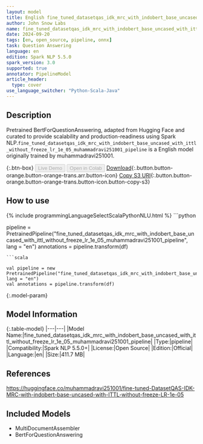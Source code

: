 ```yaml
---
layout: model
title: English fine_tuned_datasetqas_idk_mrc_with_indobert_base_uncased_with_ittl_without_freeze_lr_1e_05_muhammadravi251001_pipeline pipeline BertForQuestionAnswering from muhammadravi251001
author: John Snow Labs
name: fine_tuned_datasetqas_idk_mrc_with_indobert_base_uncased_with_ittl_without_freeze_lr_1e_05_muhammadravi251001_pipeline
date: 2024-09-20
tags: [en, open_source, pipeline, onnx]
task: Question Answering
language: en
edition: Spark NLP 5.5.0
spark_version: 3.0
supported: true
annotator: PipelineModel
article_header:
  type: cover
use_language_switcher: "Python-Scala-Java"
---
```


## Description

Pretrained BertForQuestionAnswering, adapted from Hugging Face and curated to provide scalability and production-readiness using Spark NLP.`fine_tuned_datasetqas_idk_mrc_with_indobert_base_uncased_with_ittl_without_freeze_lr_1e_05_muhammadravi251001_pipeline` is a English model originally trained by muhammadravi251001.

{:.btn-box}
<button class="button button-orange" disabled>Live Demo</button>
<button class="button button-orange" disabled>Open in Colab</button>
[Download](https://s3.amazonaws.com/auxdata.johnsnowlabs.com/public/models/fine_tuned_datasetqas_idk_mrc_with_indobert_base_uncased_with_ittl_without_freeze_lr_1e_05_muhammadravi251001_pipeline_en_5.5.0_3.0_1726820475729.zip){:.button.button-orange.button-orange-trans.arr.button-icon}
[Copy S3 URI](s3://auxdata.johnsnowlabs.com/public/models/fine_tuned_datasetqas_idk_mrc_with_indobert_base_uncased_with_ittl_without_freeze_lr_1e_05_muhammadravi251001_pipeline_en_5.5.0_3.0_1726820475729.zip){:.button.button-orange.button-orange-trans.button-icon.button-copy-s3}

## How to use



<div class="tabs-box" markdown="1">
{% include programmingLanguageSelectScalaPythonNLU.html %}
```python

pipeline = PretrainedPipeline("fine_tuned_datasetqas_idk_mrc_with_indobert_base_uncased_with_ittl_without_freeze_lr_1e_05_muhammadravi251001_pipeline", lang = "en")
annotations =  pipeline.transform(df)   

```
```scala

val pipeline = new PretrainedPipeline("fine_tuned_datasetqas_idk_mrc_with_indobert_base_uncased_with_ittl_without_freeze_lr_1e_05_muhammadravi251001_pipeline", lang = "en")
val annotations = pipeline.transform(df)

```
</div>

{:.model-param}
## Model Information

{:.table-model}
|---|---|
|Model Name:|fine_tuned_datasetqas_idk_mrc_with_indobert_base_uncased_with_ittl_without_freeze_lr_1e_05_muhammadravi251001_pipeline|
|Type:|pipeline|
|Compatibility:|Spark NLP 5.5.0+|
|License:|Open Source|
|Edition:|Official|
|Language:|en|
|Size:|411.7 MB|

## References

https://huggingface.co/muhammadravi251001/fine-tuned-DatasetQAS-IDK-MRC-with-indobert-base-uncased-with-ITTL-without-freeze-LR-1e-05

## Included Models

- MultiDocumentAssembler
- BertForQuestionAnswering